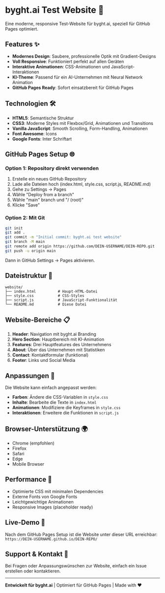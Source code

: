# byght.ai Test Website 🚀

Eine moderne, responsive Test-Website für byght.ai, speziell für GitHub Pages optimiert.

## Features ✨

- **Modernes Design**: Saubere, professionelle Optik mit Gradient-Designs
- **Voll Responsive**: Funktioniert perfekt auf allen Geräten
- **Interaktive Animationen**: CSS-Animationen und JavaScript-Interaktionen
- **KI-Theme**: Passend für ein AI-Unternehmen mit Neural Network Animation
- **GitHub Pages Ready**: Sofort einsatzbereit für GitHub Pages

## Technologien 🛠️

- **HTML5**: Semantische Struktur
- **CSS3**: Moderne Styles mit Flexbox/Grid, Animationen und Transitions
- **Vanilla JavaScript**: Smooth Scrolling, Form-Handling, Animationen
- **Font Awesome**: Icons
- **Google Fonts**: Inter Schriftart

## GitHub Pages Setup 🌐

### Option 1: Repository direkt verwenden
1. Erstelle ein neues GitHub Repository
2. Lade alle Dateien hoch (index.html, style.css, script.js, README.md)
3. Gehe zu Settings → Pages
4. Wähle "Deploy from a branch"
5. Wähle "main" branch und "/ (root)"
6. Klicke "Save"

### Option 2: Mit Git
```bash
git init
git add .
git commit -m "Initial commit: byght.ai test website"
git branch -M main
git remote add origin https://github.com/DEIN-USERNAME/DEIN-REPO.git
git push -u origin main
```

Dann in GitHub Settings → Pages aktivieren.

## Dateistruktur 📁

```
website/
├── index.html          # Haupt-HTML-Datei
├── style.css           # CSS-Styles
├── script.js           # JavaScript-Funktionalität
└── README.md           # Diese Datei
```

## Website-Bereiche 📋

1. **Header**: Navigation mit byght.ai Branding
2. **Hero Section**: Hauptbereich mit KI-Animation
3. **Features**: Drei Hauptfeatures des Unternehmens
4. **About**: Über das Unternehmen mit Statistiken
5. **Contact**: Kontaktformular (funktional)
6. **Footer**: Links und Social Media

## Anpassungen 🎨

Die Website kann einfach angepasst werden:

- **Farben**: Ändere die CSS-Variablen in `style.css`
- **Inhalte**: Bearbeite die Texte in `index.html`
- **Animationen**: Modifiziere die Keyframes in `style.css`
- **Interaktionen**: Erweitere die Funktionen in `script.js`

## Browser-Unterstützung 🌍

- Chrome (empfohlen)
- Firefox
- Safari
- Edge
- Mobile Browser

## Performance 🚀

- Optimierte CSS mit minimalen Dependencies
- Externe Fonts von Google Fonts
- Leichtgewichtige Animationen
- Responsive Images (placeholder ready)

## Live-Demo 👀

Nach dem GitHub Pages Setup ist die Website unter dieser URL erreichbar:
`https://DEIN-USERNAME.github.io/DEIN-REPO/`

## Support & Kontakt 💬

Bei Fragen oder Anpassungswünschen zur Website, einfach ein Issue erstellen oder kontaktieren.

---

**Entwickelt für byght.ai** | Optimiert für GitHub Pages | Made with ❤️ 